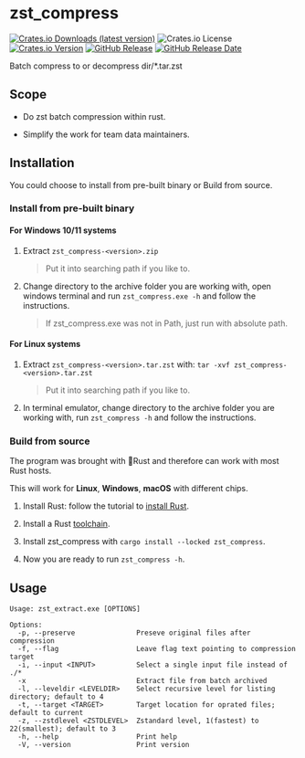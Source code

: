 # zst_compress

[![Crates.io Downloads (latest version)](https://img.shields.io/crates/dv/zst_compress)](https://crates.io/crates/zst_compress)
![Crates.io License](https://img.shields.io/crates/l/zst_compress)
[![Crates.io Version](https://img.shields.io/crates/v/zst_compress)](https://crates.io/crates/zst_compress)
[![GitHub Release](https://img.shields.io/github/v/release/Zelin2001/zst_compress)](https://github.com/Zelin2001/zst_compress)
[![GitHub Release Date](https://img.shields.io/github/release-date/Zelin2001/zst_compress)](https://github.com/Zelin2001/zst_compress)

Batch compress to or decompress dir/\*.tar.zst

## Scope

- Do zst batch compression within rust.

- Simplify the work for team data maintainers.

## Installation

You could choose to install from pre-built binary or Build from source.

### Install from pre-built binary

#### For Windows 10/11 systems

1. Extract `zst_compress-<version>.zip`

   > Put it into searching path if you like to.

2. Change directory to the archive folder you are working with,
   open windows terminal and run `zst_compress.exe -h` and follow the instructions.

   > If zst_compress.exe was not in Path, just run with absolute path.

#### For Linux systems

1. Extract `zst_compress-<version>.tar.zst` with:
   `tar -xvf zst_compress-<version>.tar.zst`

   > Put it into searching path if you like to.

2. In terminal emulator, change directory to the archive folder you are working with,
   run `zst_compress -h` and follow the instructions.

### Build from source

The program was brought with 🦀Rust and therefore can work with most Rust hosts.

This will work for **Linux**, **Windows**, **macOS** with different chips.

1. Install Rust: follow the tutorial to
   [install Rust](https://www.rust-lang.org/tools/install).

2. Install a Rust [toolchain](https://rust-lang.github.io/rustup/concepts/toolchains.html).

3. Install zst_compress with `cargo install --locked zst_compress`.

4. Now you are ready to run `zst_compress -h`.

## Usage

```
Usage: zst_extract.exe [OPTIONS]

Options:
  -p, --preserve               Preseve original files after compression
  -f, --flag                   Leave flag text pointing to compression target
  -i, --input <INPUT>          Select a single input file instead of ./*
  -x                           Extract file from batch archived
  -l, --leveldir <LEVELDIR>    Select recursive level for listing directory; default to 4
  -t, --target <TARGET>        Target location for oprated files; default to current
  -z, --zstdlevel <ZSTDLEVEL>  Zstandard level, 1(fastest) to 22(smallest); default to 3
  -h, --help                   Print help
  -V, --version                Print version
```
